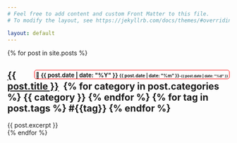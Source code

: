 ```yaml
---
# Feel free to add content and custom Front Matter to this file.
# To modify the layout, see https://jekyllrb.com/docs/themes/#overriding-theme-defaults

layout: default
---
```

<div class="posts">
{% for post in site.posts %}
    <article class="post">
      <h1><a href="{{ site.baseurl }}{{ post.url }}">
      <span style="font-size:13px; float:right; border:1px solid red;border-radius: 5px;padding:0.25em 0.2em 0em 0.2em;">📅 <b>{{ post.date | date: "%Y" }}</b> <span style="font-size:10px;">{{ post.date | date: "%m" }}</span><span style="font-size:8px;">-{{ post.date | date: "%d" }}</span></span>
      {{ post.title }}</a> &nbsp;{% for category in post.categories %} <span class="category" style="text-align:right;"> {{ category }}</span> {% endfor %} {% for tag in post.tags %} <span class="tag" style="text-align:right;">#{{tag}}</span> {% endfor %} </h1>
      <div class="entry">
      {{ post.excerpt }}
      </div>
    </article>
    {% endfor %}
</div>
